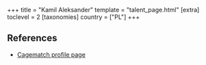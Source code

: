 +++
title = "Kamil Aleksander"
template = "talent_page.html"
[extra]
toclevel = 2
[taxonomies]
country = ["PL"]
+++

## References

* [Cagematch profile page](https://www.cagematch.net/?id=2&nr=10426)
